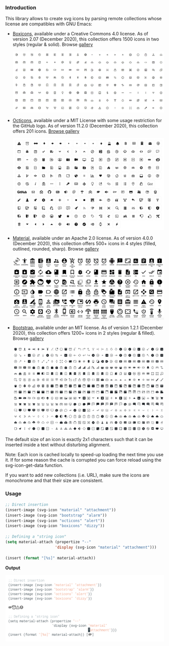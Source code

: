 
### Introduction

This library allows to create svg icons by parsing remote collections
whose license are compatibles with GNU Emacs:

- [Boxicons](https://github.com/atisawd/boxicons), available under a
  Creative Commons 4.0 license.  As of version 2.07 (December 2020),
  this collection offers 1500 icons in two styles (regular & solid).
  Browse [gallery](https://boxicons.com)
  
  ![](boxicons.png)
  

- [Octicons](https://github.com/primer/octicons), available under a
  MIT License with some usage restriction for the GitHub logo.  As of
  version 11.2.0 (December 2020), this collection offers 201 icons.
  [Browse gallery](https://primer.style/octicons)
  
  ![](octicons.png)

- [Material](https://github.com/Templarian/MaterialDesign),
  available under an Apache 2.0 license.  As of version 4.0.0
  (December 2020), this collection offers 500+ icons in 4 styles
  (filled, outlined, rounded, sharp).
  Browse [gallery](https://materialdesignicons.com)

  ![](material.png)

- [Bootstrap](https://github.com/twbs/icons), available under an MIT
  license.  As of version 1.2.1 (December 2020), this collection
  offers 1200+ icons in 2 styles (regular & filled). Browse
  [gallery](https://icons.getbootstrap.com)

  ![](bootstrap.png)

The default size of an icon is exactly 2x1 characters such that it
can be inserted inside a text without disturbing alignment.

Note: Each icon is cached locally to speed-up loading the next time
      you use it. If for some reason the cache is corrupted you can
      force reload using the svg-icon-get-data function.

If you want to add new collections (i.e. URL), make sure the icons
are monochrome and that their size are consistent.


### Usage

```lisp
;; Direct insertion
(insert-image (svg-icon "material" "attachment"))
(insert-image (svg-icon "bootstrap" "alarm"))
(insert-image (svg-icon "octicons" "alert"))
(insert-image (svg-icon "boxicons" "dizzy"))

;; Defining a "string icon"
(setq material-attach (propertize "--"
                      'display (svg-icon "material" "attachment")))

(insert (format "[%s]" material-attach))
```

**Output**

![](screenshot.png)
